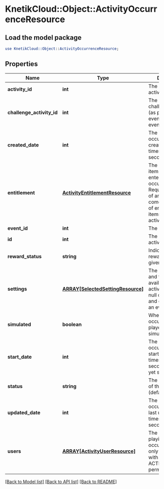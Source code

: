 # KnetikCloud::Object::ActivityOccurrenceResource

## Load the model package
```perl
use KnetikCloud::Object::ActivityOccurrenceResource;
```

## Properties
Name | Type | Description | Notes
------------ | ------------- | ------------- | -------------
**activity_id** | **int** | The id of the activity | 
**challenge_activity_id** | **int** | The id of the challenge activity (as part of the event, required if eventId set) | [optional] 
**created_date** | **int** | The date this occurrence was created, unix timestamp in seconds | [optional] 
**entitlement** | [**ActivityEntitlementResource**](ActivityEntitlementResource.md) | The entitlement item required to enter the occurrence. Required if not part of an event. Must come from the set of entitlement items listed in the activity | [optional] 
**event_id** | **int** | The id of the event | [optional] 
**id** | **int** | The id of the activity occurrence | [optional] 
**reward_status** | **string** | Indicate if the rewards have been given out already | [optional] 
**settings** | [**ARRAY[SelectedSettingResource]**](SelectedSettingResource.md) | The list of settings and their options available for this activity. Should be null on create if and only if part of an event | [optional] 
**simulated** | **boolean** | Whether this occurrence will be played as a simulation. | [optional] 
**start_date** | **int** | The date this occurrence was started, unix timestamp in seconds. null if not yet started | [optional] 
**status** | **string** | The current status of the occurrence (default: OPEN) | [optional] 
**updated_date** | **int** | The date this occurrence was last updated, unix timestamp in seconds | [optional] 
**users** | [**ARRAY[ActivityUserResource]**](ActivityUserResource.md) | The list of users playing in this occurrence. Can only be set directly with ACTIVITIES_ADMIN permission | [optional] 

[[Back to Model list]](../README.md#documentation-for-models) [[Back to API list]](../README.md#documentation-for-api-endpoints) [[Back to README]](../README.md)


